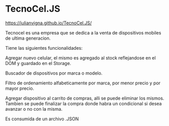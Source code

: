 # TecnoCel.JS
https://julianvigna.github.io/TecnoCel.JS/


Tecnocel es una empresa que se dedica a la venta de dispositivos mobiles de ultima generacion.

Tiene las siguientes funcionalidades:

Agregar nuevo celular, el mismo es agregado al stock reflejandose en el DOM y guardado en el Storage.

Buscador de dispositivos por marca o modelo.

Filtro de ordenamiento alfabeticamente por marca, por menor precio y por mayor precio.

Agregar dispositivo al carrito de compras, alli se puede eliminar los mismos.
Tambien se puede finalizar la compra donde habra un condicional si desea avanzar o no con la misma.

Es consumida de un archivo .JSON

